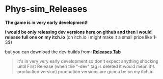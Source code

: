 # Phys-sim_Releases

**The game is in very early development!**

**i would be only releasing dev versions here on github and then i would release full one on my itch.io** (on itch.io i might make it a small price like 1-3$)

but you can download the dev builds from: **[Releases Tab](https://github.com/moxi-u7/Phys-sim_Releases/releases)**


> it's in very very early development so don't expect anything shocking until First Release (when the "-dev" tag is deleted it would mean it's production version) production versions are gonna be on my itch.io
